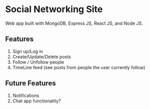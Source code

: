 # Social Networking Site
Web app built with MongoDB, Express JS, React JS, and Node JS.

## Features
1. Sign up/Log in
2. Create/Update/Delete posts
3. Follow / Unfollow people
4. TimeLine feed (see posts from people the user currently follow)

## Future Features
1. Notifications
2. Chat app functionality?
